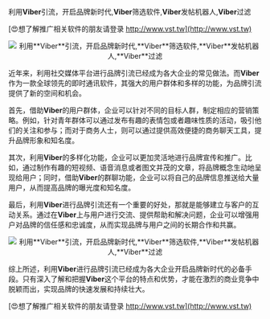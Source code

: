 利用**Viber**引流，开启品牌新时代,**Viber**筛选软件,**Viber**发帖机器人,**Viber**过滤

[😍想了解推广相关软件的朋友请登录 http://www.vst.tw](http://www.vst.tw)

 <center><img src="https://vst.tw/MP4/tuiguang/png/7.png" alt="利用**Viber**引流，开启品牌新时代,**Viber**筛选软件,**Viber**发帖机器人,**Viber**过滤"></center>

近年来，利用社交媒体平台进行品牌引流已经成为各大企业的常见做法。而**Viber**作为一款全球领先的即时通讯软件，其强大的用户群体和多样的功能，为品牌引流提供了新的空间和机会。

首先，借助**Viber**的用户群体，企业可以针对不同的目标人群，制定相应的营销策略。例如，针对青年群体可以通过发布有趣的表情包或者趣味性质的活动，吸引他们的关注和参与；而对于商务人士，则可以通过提供高效便捷的商务聊天工具，提升品牌形象和知名度。

其次，利用**Viber**的多样化功能，企业可以更加灵活地进行品牌宣传和推广。比如，通过制作有趣的短视频、语音消息或者图文并茂的文章，将品牌概念生动地呈现给用户；同时，借助**Viber**的群聊功能，企业可以将自己的品牌信息推送给大量用户，从而提高品牌的曝光度和知名度。

最后，利用**Viber**进行品牌引流还有一个重要的好处，那就是能够建立与客户的互动关系。通过在**Viber**上与用户进行交流、提供帮助和解决问题，企业可以增强用户对品牌的信任感和忠诚度，从而实现品牌与用户之间的长期合作和共赢。

 <center><img src="https://vst.tw/MP4/tuiguang/png/8.png" alt="利用**Viber**引流，开启品牌新时代,**Viber**筛选软件,**Viber**发帖机器人,**Viber**过滤"></center>

综上所述，利用**Viber**进行品牌引流已经成为各大企业开启品牌新时代的必备手段。只有深入了解和把握**Viber**这个平台的特点和优势，才能在激烈的商业竞争中脱颖而出，实现品牌的快速发展和持续壮大。

[😍想了解推广相关软件的朋友请登录 http://www.vst.tw](http://www.vst.tw)



